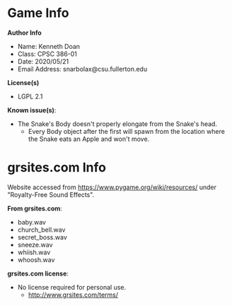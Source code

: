 <h1>Game Info</h1>

**Author Info**

<ul>
<li>Name: Kenneth Doan</li>
<li>Class: CPSC 386-01</li>
<li>Date: 2020/05/21</li>
<li>Email Address: snarbolax@csu.fullerton.edu</li></ul>

**License(s)**

<ul><li>LGPL 2.1</li></ul>

**Known issue(s)**:

<ul><li>The Snake's Body doesn't properly elongate from the Snake's head.<ul><li>Every Body object after the first will spawn from the location where the Snake eats an Apple and won't move.</li></ul></li></ul>

<h1>grsites.com Info</h1>

<p>Website accessed from <a href="https://www.pygame.org/wiki/resources">https://www.pygame.org/wiki/resources/</a> under "Royalty-Free Sound Effects".</p>

**From grsites.com**:

<ul>
<li>baby.wav</li>
<li>church_bell.wav</li>
<li>secret_boss.wav</li>
<li>sneeze.wav</li>
<li>whiish.wav</li>
<li>whoosh.wav</li></ul>

**grsites.com license**:

<ul><li>No license required for personal use.<ul><li><a href="http://www.grsites.com/terms/">http://www.grsites.com/terms/</a></li></ul></li></ul>
